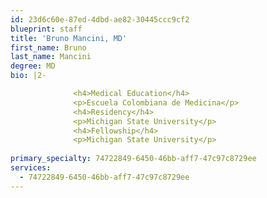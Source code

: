 ```yaml
---
id: 23d6c60e-87ed-4dbd-ae82-30445ccc9cf2
blueprint: staff
title: 'Bruno Mancini, MD'
first_name: Bruno
last_name: Mancini
degree: MD
bio: |2-

              <h4>Medical Education</h4>
              <p>Escuela Colombiana de Medicina</p>
              <h4>Residency</h4>
              <p>Michigan State University</p>
              <h4>Fellowship</h4>
              <p>Michigan State University</p>
          
primary_specialty: 74722849-6450-46bb-aff7-47c97c8729ee
services:
  - 74722849-6450-46bb-aff7-47c97c8729ee
---
```

